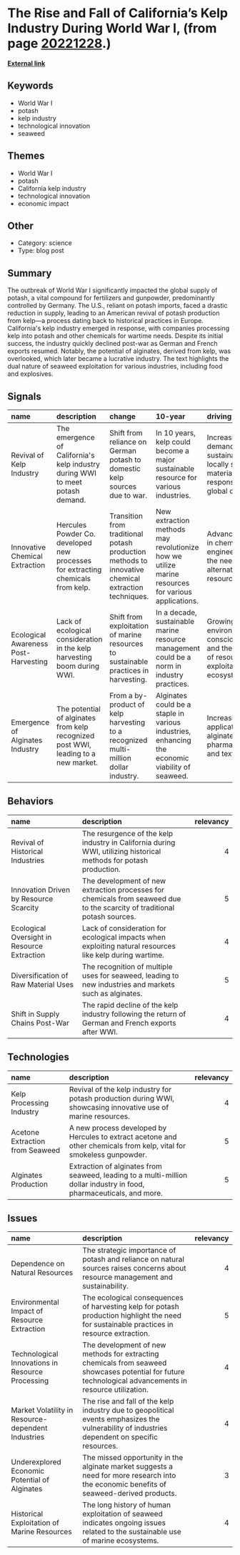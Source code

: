 # __The Rise and Fall of California’s Kelp Industry During World War I__, (from page [20221228](https://kghosh.substack.com/p/20221228).)

__[External link](https://daily.jstor.org/burning-kelp-for-war/)__



## Keywords

* World War I
* potash
* kelp industry
* technological innovation
* seaweed

## Themes

* World War I
* potash
* California kelp industry
* technological innovation
* economic impact

## Other

* Category: science
* Type: blog post

## Summary

The outbreak of World War I significantly impacted the global supply of potash, a vital compound for fertilizers and gunpowder, predominantly controlled by Germany. The U.S., reliant on potash imports, faced a drastic reduction in supply, leading to an American revival of potash production from kelp—a process dating back to historical practices in Europe. California's kelp industry emerged in response, with companies processing kelp into potash and other chemicals for wartime needs. Despite its initial success, the industry quickly declined post-war as German and French exports resumed. Notably, the potential of alginates, derived from kelp, was overlooked, which later became a lucrative industry. The text highlights the dual nature of seaweed exploitation for various industries, including food and explosives.

## Signals

| name                                 | description                                                                        | change                                                                                              | 10-year                                                                                            | driving-force                                                                                    |   relevancy |
|:-------------------------------------|:-----------------------------------------------------------------------------------|:----------------------------------------------------------------------------------------------------|:---------------------------------------------------------------------------------------------------|:-------------------------------------------------------------------------------------------------|------------:|
| Revival of Kelp Industry             | The emergence of California's kelp industry during WWI to meet potash demand.      | Shift from reliance on German potash to domestic kelp sources due to war.                           | In 10 years, kelp could become a major sustainable resource for various industries.                | Increasing demand for sustainable and locally sourced materials in response to global conflicts. |           4 |
| Innovative Chemical Extraction       | Hercules Powder Co. developed new processes for extracting chemicals from kelp.    | Transition from traditional potash production methods to innovative chemical extraction techniques. | New extraction methods may revolutionize how we utilize marine resources for various applications. | Advancements in chemical engineering and the need for alternative resources.                     |           4 |
| Ecological Awareness Post-Harvesting | Lack of ecological consideration in the kelp harvesting boom during WWI.           | Shift from exploitation of marine resources to sustainable practices in harvesting.                 | In a decade, sustainable marine resource management could be a norm in industry practices.         | Growing environmental consciousness and the impact of resource exploitation on ecosystems.       |           5 |
| Emergence of Alginates Industry      | The potential of alginates from kelp recognized post WWI, leading to a new market. | From a by-product of kelp harvesting to a recognized multi-million dollar industry.                 | Alginates could be a staple in various industries, enhancing the economic viability of seaweed.    | Increasing applications of alginates in food, pharmaceuticals, and textiles.                     |           5 |

## Behaviors

| name                                        | description                                                                                                               |   relevancy |
|:--------------------------------------------|:--------------------------------------------------------------------------------------------------------------------------|------------:|
| Revival of Historical Industries            | The resurgence of the kelp industry in California during WWI, utilizing historical methods for potash production.         |           4 |
| Innovation Driven by Resource Scarcity      | The development of new extraction processes for chemicals from seaweed due to the scarcity of traditional potash sources. |           5 |
| Ecological Oversight in Resource Extraction | Lack of consideration for ecological impacts when exploiting natural resources like kelp during wartime.                  |           4 |
| Diversification of Raw Material Uses        | The recognition of multiple uses for seaweed, leading to new industries and markets such as alginates.                    |           5 |
| Shift in Supply Chains Post-War             | The rapid decline of the kelp industry following the return of German and French exports after WWI.                       |           4 |

## Technologies

| name                            | description                                                                                                          |   relevancy |
|:--------------------------------|:---------------------------------------------------------------------------------------------------------------------|------------:|
| Kelp Processing Industry        | Revival of the kelp industry for potash production during WWI, showcasing innovative use of marine resources.        |           4 |
| Acetone Extraction from Seaweed | A new process developed by Hercules to extract acetone and other chemicals from kelp, vital for smokeless gunpowder. |           5 |
| Alginates Production            | Extraction of alginates from seaweed, leading to a multi-million dollar industry in food, pharmaceuticals, and more. |           5 |

## Issues

| name                                               | description                                                                                                                                             |   relevancy |
|:---------------------------------------------------|:--------------------------------------------------------------------------------------------------------------------------------------------------------|------------:|
| Dependence on Natural Resources                    | The strategic importance of potash and reliance on natural sources raises concerns about resource management and sustainability.                        |           4 |
| Environmental Impact of Resource Extraction        | The ecological consequences of harvesting kelp for potash production highlight the need for sustainable practices in resource extraction.               |           5 |
| Technological Innovations in Resource Processing   | The development of new methods for extracting chemicals from seaweed showcases potential for future technological advancements in resource utilization. |           4 |
| Market Volatility in Resource-dependent Industries | The rise and fall of the kelp industry due to geopolitical events emphasizes the vulnerability of industries dependent on specific resources.           |           4 |
| Underexplored Economic Potential of Alginates      | The missed opportunity in the alginate market suggests a need for more research into the economic benefits of seaweed-derived products.                 |           3 |
| Historical Exploitation of Marine Resources        | The long history of human exploitation of seaweed indicates ongoing issues related to the sustainable use of marine ecosystems.                         |           4 |